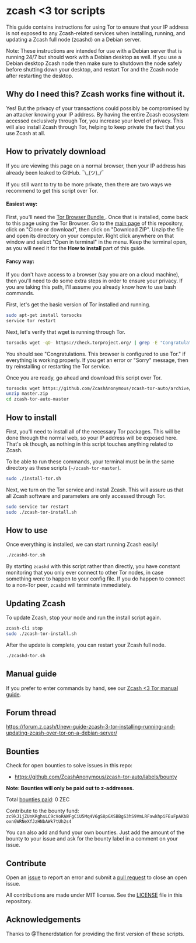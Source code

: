 # zcash <3 tor scripts

This guide contains instructions for using Tor to ensure that your IP address is not exposed to any Zcash-related services when installing, running, and updating a Zcash full node (zcashd) on a Debian server.

Note: These instructions are intended for use with a Debian server that is running 24/7 but should work with a Debian desktop as well. If you use a Debian desktop Zcash node then make sure to shutdown the node safely before shutting down your desktop, and restart Tor and the Zcash node after restarting the desktop.

## Why do I need this? Zcash works fine without it.

Yes! But the privacy of your transactions could possibly be compromised by an attacker knowing your IP address. By having the entire Zcash ecosystem accessed exclusively through Tor, you increase your level of privacy. This will also install Zcash through Tor, helping to keep private the fact that you use Zcash at all.

## How to privately download

If you are viewing this page on a normal browser, then your IP address has already been leaked to GitHub. ¯\\\_(ツ)_/¯

If you still want to try to be more private, then there are two ways we recommend to get this script over Tor.

#### Easiest way:

First, you'll need the [Tor Browser Bundle ](https://www.torproject.org/projects/torbrowser.html). Once that is installed, come back to this page using the Tor Browser. Go to the [main page](https://github.com/ZcashAnonymous/zcash-tor-auto) of this repository, click on "Clone or download", then click on "Download ZIP". Unzip the file and open its directory on your computer. Right click anywhere on that window and select "Open in terminal" in the menu. Keep the terminal open, as you will need it for the **How to install** part of this guide.

#### Fancy way:

If you don't have access to a browser (say you are on a cloud machine), then you'll need to do some extra steps in order to ensure your privacy. If you are taking this path, I'll assume you already know how to use bash commands.

First, let's get the basic version of Tor installed and running.

```bash
sudo apt-get install torsocks
service tor restart
```

Next, let's verify that wget is running through Tor. 

```bash
torsocks wget -qO- https://check.torproject.org/ | grep -E "Congratulations|Sorry"
```

You should see "Congratulations. This browser is configured to use Tor." if everything is working properly. If you get an error or "Sorry" message, then try reinstalling or restarting the Tor service.

Once you are ready, go ahead and download this script over Tor. 

```bash
torsocks wget https://github.com/ZcashAnonymous/zcash-tor-auto/archive/master.zip
unzip master.zip
cd zcash-tor-auto-master
```

## How to install

First, you'll need to install all of the necessary Tor packages. This will be done through the normal web, so your IP address will be exposed here. That's ok though, as nothing in this script touches anything related to Zcash. 

To be able to run these commands, your terminal must be in the same directory as these scripts (`~/zcash-tor-master`).

```bash
sudo ./install-tor.sh
```

Next, we turn on the Tor service and install Zcash. This will assure us that all Zcash software and parameters are only accessed through Tor. 
 
 ```bash
 sudo service tor restart
 sudo ./zcash-tor-install.sh
 ```
 
## How to use

Once everything is installed, we can start running Zcash easily!
 
 ```bash
 ./zcashd-tor.sh
 ```
 
By starting `zcashd` with this script rather than directly, you have constant monitoring that you only ever connect to other Tor nodes, in case something were to happen to your config file. If you do happen to connect to a non-Tor peer, `zcashd` will terminate immediately.

## Updating Zcash

To update Zcash, stop your node and run the install script again.

 ```bash
 zcash-cli stop
 sudo ./zcash-tor-install.sh
 ```
 
 After the update is complete, you can restart your Zcash full node.
 
  ```bash
 ./zcashd-tor.sh
 ```

## Manual guide

If you prefer to enter commands by hand, see our [Zcash <3 Tor manual guide](https://github.com/ZcashAnonymous/zcash-tor).

## Forum thread

https://forum.z.cash/t/new-guide-zcash-3-tor-installing-running-and-updating-zcash-over-tor-on-a-debian-server/

## Bounties

Check for open bounties to solve issues in this repo:

- https://github.com/ZcashAnonymous/zcash-tor-auto/labels/bounty

**Note: Bounties will only be paid out to z-addresses.**

Total [bounties paid](https://github.com/ZcashAnonymous/zcash-tor-auto/issues?q=is%3Aissue+is%3Aclosed+label%3Abounty): 0 ZEC

Contribute to the bounty fund: `zc9kJ1jZUnKRghsLC9cVoRAWFgCiU5Mq4V6gS8pGXSBBgS3hS9VmLRFawkhpiFEuFpAKbBoxnGWRNeXfJzHNbAWk7tUh2s4`

You can also add and fund your own bounties. Just add the amount of the bounty to your issue and ask for the bounty label in a comment on your issue.

## Contribute

Open an [issue](https://github.com/ZcashAnonymous/zcash-tor-auto/issues) to report an error and submit a [pull request](https://github.com/ZcashAnonymous/zcash-tor-auto/pulls) to close an open issue.

All contributions are made under MIT license. See the [LICENSE](https://github.com/ZcashAnonymous/zcash-tor-auto/blob/master/LICENSE) file in this repository.

## Acknowledgements

Thanks to @Thenerdstation for providing the first version of these scripts.
